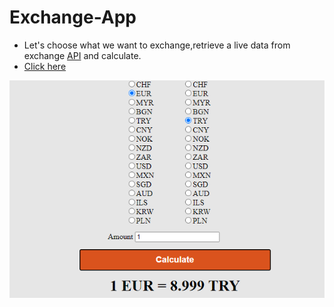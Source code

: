 # Exchange-App
- Let's choose what we want to exchange,retrieve a live data from exchange [API](https://exchangeratesapi.io/) and calculate.
- [Click here](https://aslikasap.github.io/Simple-Exchange-App/)

![ExchangeApp](./exchangeApp.png)
